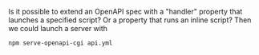 Is it possible to extend an OpenAPI spec with a "handler" property that launches a specified script? 
Or a property that runs an inline script? Then we could launch a server with 
```
npm serve-openapi-cgi api.yml
```